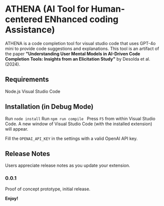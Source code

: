# ATHENA (AI Tool for Human-centered ENhanced coding Assistance)

ATHENA is a code completion tool for visual studio code that uses GPT-4o mini to provide code suggestions and explanations. This tool is an artifact of the paper **"Understanding User Mental Models in AI-Driven Code Completion Tools: Insights from an Elicitation Study"** by Desolda et al. (2024).

## Requirements
Node.js 
Visual Studio Code 

## Installation (in Debug Mode)

Run ``node install``
Run ``npm run compile ``
Press `` F5 `` from within Visual Studio Code. A new window of Visual Studio Code (with the installed extension) will appear.

Fill the ``OPENAI_API_KEY`` in the settings with a valid OpenAI API key. 

## Release Notes

Users appreciate release notes as you update your extension.

### 0.0.1

Proof of concept prototype, initial release.


**Enjoy!**
